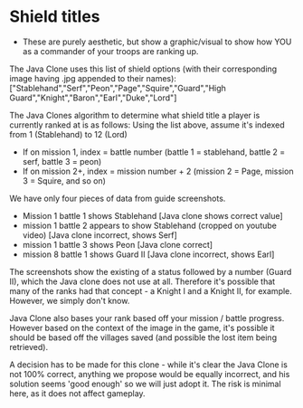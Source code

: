 # Shield titles

- These are purely aesthetic, but show a graphic/visual to show how YOU as a commander of your troops are ranking up.

The Java Clone uses this list of shield options (with their corresponding image having .jpg appended to their names):
["Stablehand","Serf","Peon","Page","Squire","Guard","High Guard","Knight","Baron","Earl","Duke","Lord"]

The Java Clones algorithm to determine what shield title a player is currently ranked at is as follows:
Using the list above, assume it's indexed from 1 (Stablehand) to 12 (Lord)
- If on mission 1, index = battle number (battle 1 = stablehand, battle 2 = serf, battle 3 = peon)
- If on mission 2+, index = mission number + 2 (mission 2 = Page, mission 3 = Squire, and so on)

We have only four pieces of data from guide screenshots.

- Mission 1 battle 1 shows Stablehand [Java clone shows correct value]
- mission 1 battle 2 appears to show Stablehand (cropped on youtube video) [Java clone incorrect, shows Serf]
- mission 1 battle 3 shows Peon [Java clone correct]
- mission 8 battle 1 shows Guard II [Java clone incorrect, shows Earl]

The screenshots show the existing of a status followed by a number (Guard II), which the Java clone does not use at all.
Therefore it's possible that many of the ranks had that concept - a Knight I and a Knight II, for example.
However, we simply don't know.

Java Clone also bases your rank based off your mission / battle progress.
However based on the context of the image in the game, it's possible it should be based off the villages saved (and possible the lost item being retrieved).

A decision has to be made for this clone - while it's clear the Java Clone is not 100% correct, anything we propose would be equally incorrect, and his solution seems 'good enough' so we will just adopt it. The risk is minimal here, as it does not affect gameplay.
